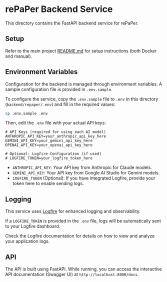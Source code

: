 # rePaPer Backend Service

This directory contains the FastAPI backend service for rePaPer.

## Setup

Refer to the main project [README.md](../../README.md) for setup instructions (both Docker and manual).

## Environment Variables

Configuration for the backend is managed through environment variables. A sample configuration file is provided in `.env.sample`.

To configure the service, copy the `.env.sample` file to `.env` in this directory (`backend/repaper/.env`) and fill in the required values:

```bash
cp .env.sample .env
```

Then, edit the `.env` file with your actual API keys:

```dotenv
# API Keys (required for using each AI model)
ANTHROPIC_API_KEY=your_anthropic_api_key_here
GEMINI_API_KEY=your_gemini_api_key_here
OPENAI_API_KEY=your_openai_api_key_here

# Optional: Logfire Configuration (if used)
# LOGFIRE_TOKEN=your_logfire_token_here
```

*   `ANTHROPIC_API_KEY`: Your API key from Anthropic for Claude models.
*   `GEMINI_API_KEY`: Your API key from Google AI Studio for Gemini models.
*   `LOGFIRE_TOKEN` (Optional): If you have integrated Logfire, provide your token here to enable sending logs.

## Logging

This service uses [Logfire](https://logfire.pydantic.dev/) for enhanced logging and observability.

If a `LOGFIRE_TOKEN` is provided in the `.env` file, logs will be automatically sent to your Logfire dashboard.

Check the Logfire documentation for details on how to view and analyze your application logs.

## API

The API is built using FastAPI. While running, you can access the interactive API documentation (Swagger UI) at `http://localhost:8000/docs`.
